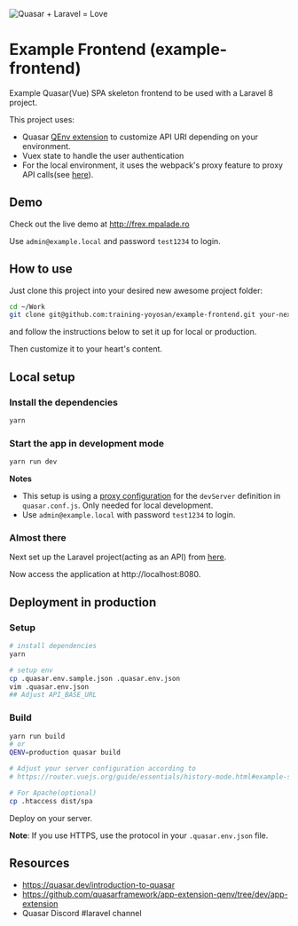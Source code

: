 ![Quasar + Laravel = Love](https://baex.mpalade.ro/images/quasar_and_laravel_is_love.png)

# Example Frontend (example-frontend)

Example Quasar(Vue) SPA skeleton frontend to be used with a Laravel 8 project.

This project uses:

- Quasar [QEnv extension](https://github.com/quasarframework/app-extension-qenv/tree/dev/app-extension) to customize API URI depending on your environment.
- Vuex state to handle the user authentication
- For the local environment, it uses the webpack's proxy feature to proxy API calls(see [here](https://github.com/training-yoyosan/example-frontend/blob/master/quasar.conf.js#L72)).

## Demo

Check out the live demo at http://frex.mpalade.ro

Use `admin@example.local` and password `test1234` to login.

## How to use

Just clone this project into your desired new awesome project folder:

```bash
cd ~/Work
git clone git@github.com:training-yoyosan/example-frontend.git your-next-awesome-project
```

and follow the instructions below to set it up for local or production.

Then customize it to your heart's content.

## Local setup

### Install the dependencies

```bash
yarn
```

### Start the app in development mode

```bash
yarn run dev
```

**Notes**

- This setup is using a [proxy configuration](https://github.com/training-yoyosan/example-frontend/blob/master/quasar.conf.js#L76) for the `devServer` definition in `quasar.conf.js`. Only needed for local development.
- Use `admin@example.local` with password `test1234` to login.

### Almost there

Next set up the Laravel project(acting as an API) from [here](https://github.com/training-yoyosan/example-backend).

Now access the application at http://localhost:8080.

## Deployment in production

### Setup

```bash
# install dependencies
yarn

# setup env
cp .quasar.env.sample.json .quasar.env.json
vim .quasar.env.json
## Adjust API_BASE_URL
```

### Build

```bash
yarn run build
# or
QENV=production quasar build

# Adjust your server configuration according to
# https://router.vuejs.org/guide/essentials/history-mode.html#example-server-configurations

# For Apache(optional)
cp .htaccess dist/spa
```

Deploy on your server.

**Note**: If you use HTTPS, use the protocol in your `.quasar.env.json` file.

## Resources

- https://quasar.dev/introduction-to-quasar
- https://github.com/quasarframework/app-extension-qenv/tree/dev/app-extension
- Quasar Discord #laravel channel
